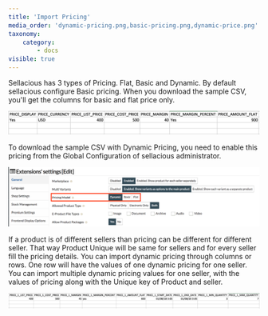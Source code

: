 ```yaml
---
title: 'Import Pricing'
media_order: 'dynamic-pricing.png,basic-pricing.png,dynamic-price.png'
taxonomy:
    category:
        - docs
visible: true
---
```


Sellacious has 3 types of Pricing. Flat, Basic and Dynamic. By default sellacious configure Basic pricing. When you download the sample CSV, you'll get the columns for basic and flat price only.

![](basic-pricing.png)

To download the sample CSV with Dynamic Pricing, you need to enable this pricing from the Global Configuration of sellacious administrator.

![](dynamic-pricing.png)

If a product is of different sellers than pricing can be different for different seller. That way Product Unique will be same for sellers and for every seller fill the pricing details. You can import dynamic pricing through columns or rows. One row will have the values of one dynamic pricing for one seller. You can import multiple dynamic pricing values for one seller, with the values of pricing along with the Unique key of Product and seller.

![](dynamic.png)

